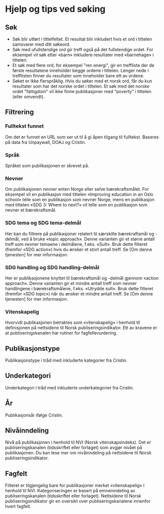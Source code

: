 # Hjelp og tips ved søking

## Søk
* Søk blir utført i tittelfeltet. Et resultat blir inkludert hvis et ord i tittelen samsvarer med ditt søkeord.
* Søk med ufullstendige ord gir treff også på det fullstendige ordet. For eksempel vil søk etter «barn» inkludere resultater med «barnehage» i tittelen.  
* Et søk med flere ord, for eksempel "ren energi", gir en treffliste der de første resultatene inneholder begge ordene i tittelen. Lenger nede i trefflisten finner du resultater som inneholder bare ett av ordene.  
* Søket er ikke flerspråklig. Hvis du søker med et norsk ord, får du kun resultater som har det norske ordet i tittelen. Et søk med det norske ordet "fattigdom"  vil ikke finne publikasjoner med "poverty" i tittelen (eller omvendt).  

## Filtrering
### Fulltekst funnet
Om det er funnet en URL som ser ut til å gi åpen tilgang til fulltekst. Baseres på data fra Unpaywall, DOAJ og Cristin.
### Språk 
Språket som publikasjonen er skrevet på.
### Nevner 
Om publikasjonen nevner enten Norge eller selve bærekraftsmålet. For eksempel vil en publikasjon med tittelen «Improving education in an Oslo school» telle som en publikasjon som nevner Norge, mens en publikasjon med tittelen «SDG 3: Where to next?» vil telle som en publikasjon som nevner et bærekraftsmål. 
### SDG tema og SDG tema-delmål 
Her kan du filtrere på publikasjoner relatert til særskilte bærekraftsmål og -delmål, ved å bruke «topic approach». Denne varianten gir et større antall treff som nevner temaene i delmålene, f.eks. «Sult». Bruk dette filteret (fremfor «SDG action») hvis du ønsker et stort antall treff. Se [Om denne tjenesten] for mer informasjon.
### SDG handling og SDG handling-delmål  
Her er publikasjonene knyttet til bærekraftsmål og -delmål gjennom «action approach». Denne varianten gir et mindre antall treff som nevner handlingene i bærekraftsmålene, f.eks. «Utrydde sult». Bruk dette filteret (fremfor «SDG topic») når du ønsker et mindre antall treff. Se [Om denne tjenesten] for mer informasjon.

### Vitenskapelig 
Hvorvidt publikasjonen betraktes som «vitenskapelig» i henhold til definisjonen på nettsidene til Norsk publiseringsindikator. Ett av kravene er at publiseringskanalen har rutiner for fagfellevurdering. 
## Publikasjonstype 
Publikasjonstype i tråd med inkluderte kategorier fra Cristin.
## Underkategori 
Underkategori i tråd med inkluderte underkategorier fra Cristin.
## År
Publikasjonsår ifølge Cristin.
## Nivåinndeling
Nivå på publikasjonen i henhold til NVI (Norsk vitenskapsindeks). Det er publiseringskanalen (tidsskriftet eller forlaget) som avgjør nivået på publikasjonen. Du kan lese mer om nivåinndeling på nettsidene til Norsk publiseringsindikator.
## Fagfelt 
Filteret er tilgjengelig bare for publikasjoner merket «vitenskapelig» i henhold til NVI. Kategoriseringen er basert på emneinndeling av publiseringskanalen (tidsskriftet eller forlaget). Nettsidene til Norsk publiseringsindikator gir en oversikt over publiseringskanalene innenfor hvert fagfelt.
